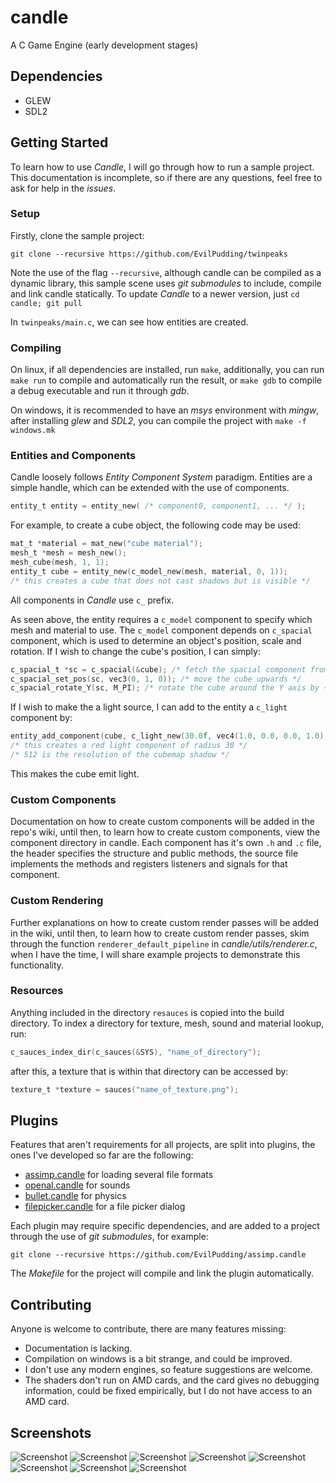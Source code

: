 # candle
A C Game Engine (early development stages)

## Dependencies
* GLEW
* SDL2


## Getting Started

To learn how to use *Candle*, I will go through how to run a sample project. This documentation is incomplete, so if there are any questions, feel free to ask for help in the *issues*.

### Setup
Firstly, clone the sample project:

```git clone --recursive https://github.com/EvilPudding/twinpeaks```

Note the use of the flag ```--recursive```, although candle can be compiled as a dynamic library, this sample scene uses *git submodules* to include, compile and link candle statically. To update *Candle* to a newer version, just ```cd candle; git pull```

In ```twinpeaks/main.c```, we can see how entities are created.

### Compiling

On linux, if all dependencies are installed, run ```make```, additionally, you can run ```make run``` to compile and automatically run the result, or ```make gdb``` to compile a debug executable and run it through *gdb*.

On windows, it is recommended to have an *msys* environment with *mingw*, after installing *glew* and *SDL2*, you can compile the project with ```make -f windows.mk```

### Entities and Components

Candle loosely follows *Entity Component System* paradigm. Entities are a simple handle, which can be extended with the use of components.

```c
entity_t entity = entity_new( /* component0, component1, ... */ );
```

For example, to create a cube object, the following code may be used:
```c
mat_t *material = mat_new("cube material");
mesh_t *mesh = mesh_new();
mesh_cube(mesh, 1, 1);
entity_t cube = entity_new(c_model_new(mesh, material, 0, 1));
/* this creates a cube that does not cast shadows but is visible */
```

All components in *Candle* use ```c_``` prefix.

As seen above, the entity requires a ```c_model``` component to specify which mesh and material to use. The ```c_model``` component depends on ```c_spacial``` component, which is used to determine an object's position, scale and rotation.
If I wish to change the cube's position, I can simply:
```c
c_spacial_t *sc = c_spacial(&cube); /* fetch the spacial component from the cube */
c_spacial_set_pos(sc, vec3(0, 1, 0)); /* move the cube upwards */
c_spacial_rotate_Y(sc, M_PI); /* rotate the cube around the Y axis by ~3.1415 radians */
```

If I wish to make the a light source, I can add to the entity a ```c_light``` component by:

```c
entity_add_component(cube, c_light_new(30.0f, vec4(1.0, 0.0, 0.0, 1.0), 512));
/* this creates a red light component of radius 30 */
/* 512 is the resolution of the cubemap shadow */
```

This makes the cube emit light.

### Custom Components

Documentation on how to create custom components will be added in the repo's wiki, until then, to learn how to create custom components, view the component directory in candle. Each component has it's own ```.h``` and ```.c``` file, the header specifies the structure and public methods, the source file implements the methods and registers listeners and signals for that component.


### Custom Rendering

Further explanations on how to create custom render passes will be added in the wiki, until then, to learn how to create custom render passes, skim through the function ```renderer_default_pipeline``` in *candle/utils/renderer.c*, when I have the time, I will share example projects to demonstrate this functionality.

### Resources

Anything included in the directory ```resauces``` is copied into the build directory. To index a directory for texture, mesh, sound and material lookup, run:

```c
c_sauces_index_dir(c_sauces(&SYS), "name_of_directory");
```
after this, a texture that is within that directory can be accessed by:

```c
texture_t *texture = sauces("name_of_texture.png");
```


## Plugins
Features that aren't requirements for all projects, are split into plugins, the ones I've developed so far are the following:
 * [assimp.candle](https://github.com/EvilPudding/assimp.candle) for loading several file formats
 * [openal.candle](https://github.com/EvilPudding/openal.candle) for sounds
 * [bullet.candle](https://github.com/EvilPudding/bullet.candle) for physics
 * [filepicker.candle](https://github.com/EvilPudding/filepicker.candle) for a file picker dialog

Each plugin may require specific dependencies, and are added to a project through the use of *git submodules*, for example:

```git clone --recursive https://github.com/EvilPudding/assimp.candle```

The *Makefile* for the project will compile and link the plugin automatically.


## Contributing

Anyone is welcome to contribute, there are many features missing:
* Documentation is lacking.
* Compilation on windows is a bit strange, and could be improved.
* I don't use any modern engines, so feature suggestions are welcome.
* The shaders don't run on AMD cards, and the card gives no debugging information, could be fixed empirically, but I do not have access to an AMD card.

## Screenshots
![Screenshot](https://i.imgur.com/E2Qxp4Q.png)
![Screenshot](https://i.imgur.com/X8JEI8x.png)
![Screenshot](https://i.imgur.com/UfvwsHN.png)
![Screenshot](https://i.imgur.com/jF5aFB7.png)
![Screenshot](https://i.imgur.com/OEQ3a6q.png)
![Screenshot](https://i.imgur.com/vcQJOib.png)
![Screenshot](https://i.imgur.com/TphwzIF.png)
![Screenshot](https://i.imgur.com/VFJsegd.png)
